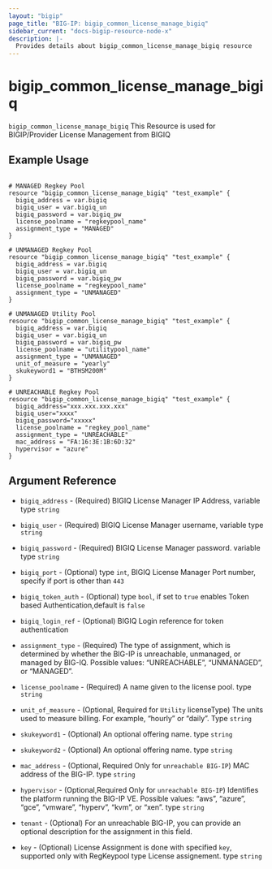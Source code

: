 ```yaml
---
layout: "bigip"
page_title: "BIG-IP: bigip_common_license_manage_bigiq"
sidebar_current: "docs-bigip-resource-node-x"
description: |-
  Provides details about bigip_common_license_manage_bigiq resource
---
```


# bigip_common_license_manage_bigiq


`bigip_common_license_manage_bigiq` This Resource is used for BIGIP/Provider License Management from BIGIQ


## Example Usage


```hcl

# MANAGED Regkey Pool
resource "bigip_common_license_manage_bigiq" "test_example" {
  bigiq_address = var.bigiq
  bigiq_user = var.bigiq_un
  bigiq_password = var.bigiq_pw
  license_poolname = "regkeypool_name"
  assignment_type = "MANAGED"
}

# UNMANAGED Regkey Pool
resource "bigip_common_license_manage_bigiq" "test_example" {
  bigiq_address = var.bigiq
  bigiq_user = var.bigiq_un
  bigiq_password = var.bigiq_pw
  license_poolname = "regkeypool_name"
  assignment_type = "UNMANAGED"
} 

# UNMANAGED Utility Pool
resource "bigip_common_license_manage_bigiq" "test_example" {
  bigiq_address = var.bigiq
  bigiq_user = var.bigiq_un
  bigiq_password = var.bigiq_pw
  license_poolname = "utilitypool_name"
  assignment_type = "UNMANAGED"
  unit_of_measure = "yearly"
  skukeyword1 = "BTHSM200M"
}

# UNREACHABLE Regkey Pool
resource "bigip_common_license_manage_bigiq" "test_example" {
  bigiq_address="xxx.xxx.xxx.xxx"
  bigiq_user="xxxx"
  bigiq_password="xxxxx"
  license_poolname = "regkey_pool_name"
  assignment_type = "UNREACHABLE"
  mac_address = "FA:16:3E:1B:6D:32"
  hypervisor = "azure"
}
```      

## Argument Reference

* `bigiq_address` - (Required) BIGIQ License Manager IP Address, variable type `string`

* `bigiq_user` - (Required) BIGIQ License Manager username, variable type `string`

* `bigiq_password` - (Required) BIGIQ License Manager password.  variable type `string`

* `bigiq_port` - (Optional) type `int`, BIGIQ License Manager Port number, specify if port is other than `443`

* `bigiq_token_auth` - (Optional) type `bool`, if set to `true` enables Token based Authentication,default is `false`

* `bigiq_login_ref` - (Optional) BIGIQ Login reference for token authentication

* `assignment_type` - (Required) The type of assignment, which is determined by whether the BIG-IP is unreachable, unmanaged, or managed by BIG-IQ. Possible values: “UNREACHABLE”, “UNMANAGED”, or “MANAGED”.

* `license_poolname` - (Required) A name given to the license pool. type `string`

* `unit_of_measure` - (Optional, Required for `Utility` licenseType) The units used to measure billing. For example, “hourly” or “daily”. Type `string`

* `skukeyword1` - (Optional) An optional offering name. type `string`

* `skukeyword2` - (Optional) An optional offering name. type `string`

* `mac_address` - (Optional, Required Only for `unreachable BIG-IP`) MAC address of the BIG-IP. type `string` 

* `hypervisor` - (Optional,Required Only for `unreachable BIG-IP`) Identifies the platform running the BIG-IP VE. Possible values: “aws”, “azure”, “gce”, “vmware”, “hyperv”, “kvm”, or “xen”. type `string`

* `tenant` - (Optional) For an unreachable BIG-IP, you can provide an optional description for the assignment in this field.

* `key` - (Optional) License Assignment is done with specified `key`, supported only with RegKeypool type License assignement. type `string`